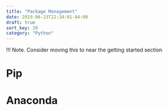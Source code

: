 ```yaml
---
title: "Package Management"
date: 2019-06-23T22:34:01-04:00
draft: true
sort_key: 20
category: "Python"
---
```

!!! Note. Consider moving this to near the getting started section
# Pip

# Anaconda
